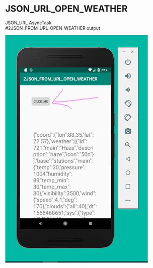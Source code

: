 # JSON_URL_OPEN_WEATHER
 JSON_URL
 AsyncTask<br>
 #2JSON_FROM_URL_OPEN_WEATHER output

![alt text](https://github.com/soumitya0/JSON_URL_OPEN_WEATHER/blob/master/2JSON_FROM_URL_OPEN_WEATHER/1.PNG)
